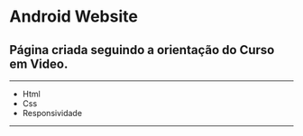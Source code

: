 # Android Website

<h2>Página criada seguindo a orientação do Curso em Video.</h2>

<hr>

<ul>
<li>Html</li>
<li>Css</li>
<li>Responsividade</li>
</ul>
<hr>
